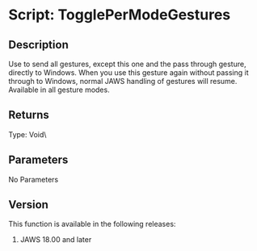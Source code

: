 # Script: TogglePerModeGestures

## Description

Use to send all gestures, except this one and the pass through gesture,
directly to Windows. When you use this gesture again without passing it
through to Windows, normal JAWS handling of gestures will resume.
Available in all gesture modes.

## Returns

Type: Void\

## Parameters

No Parameters

## Version

This function is available in the following releases:

1.  JAWS 18.00 and later
